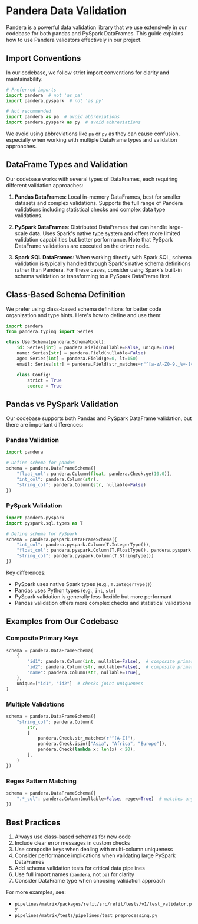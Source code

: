 # Pandera Data Validation

Pandera is a powerful data validation library that we use extensively in our codebase for both pandas and PySpark DataFrames. This guide explains how to use Pandera validators effectively in our project.

## Import Conventions

In our codebase, we follow strict import conventions for clarity and maintainability:

```python
# Preferred imports
import pandera  # not 'as pa'
import pandera.pyspark  # not 'as py'

# Not recommended
import pandera as pa  # avoid abbreviations
import pandera.pyspark as py  # avoid abbreviations
```

We avoid using abbreviations like `pa` or `py` as they can cause confusion, especially when working with multiple DataFrame types and validation approaches.

## DataFrame Types and Validation

Our codebase works with several types of DataFrames, each requiring different validation approaches:

1. **Pandas DataFrames**: Local in-memory DataFrames, best for smaller datasets and complex validations. Supports the full range of Pandera validations including statistical checks and complex data type validations.

2. **PySpark DataFrames**: Distributed DataFrames that can handle large-scale data. Uses Spark's native type system and offers more limited validation capabilities but better performance. Note that PySpark DataFrame validations are executed on the driver node.

3. **Spark SQL DataFrames**: When working directly with Spark SQL, schema validation is typically handled through Spark's native schema definitions rather than Pandera. For these cases, consider using Spark's built-in schema validation or transforming to a PySpark DataFrame first.

## Class-Based Schema Definition

We prefer using class-based schema definitions for better code organization and type hints. Here's how to define and use them:

```python
import pandera
from pandera.typing import Series

class UserSchema(pandera.SchemaModel):
    id: Series[int] = pandera.Field(nullable=False, unique=True)
    name: Series[str] = pandera.Field(nullable=False)
    age: Series[int] = pandera.Field(ge=0, lt=150)
    email: Series[str] = pandera.Field(str_matches=r"^[a-zA-Z0-9._%+-]+@[a-zA-Z0-9.-]+\.[a-zA-Z]{2,}$")

    class Config:
        strict = True
        coerce = True
```

## Pandas vs PySpark Validation

Our codebase supports both Pandas and PySpark DataFrame validation, but there are important differences:

### Pandas Validation
```python
import pandera

# Define schema for pandas
schema = pandera.DataFrameSchema({
    "float_col": pandera.Column(float, pandera.Check.ge(10.0)),
    "int_col": pandera.Column(str),
    "string_col": pandera.Column(str, nullable=False)
})
```

### PySpark Validation
```python
import pandera.pyspark
import pyspark.sql.types as T

# Define schema for PySpark
schema = pandera.pyspark.DataFrameSchema({
    "int_col": pandera.pyspark.Column(T.IntegerType()),
    "float_col": pandera.pyspark.Column(T.FloatType(), pandera.pyspark.Check.ge(10.0)),
    "string_col": pandera.pyspark.Column(T.StringType())
})
```

Key differences:
- PySpark uses native Spark types (e.g., `T.IntegerType()`)
- Pandas uses Python types (e.g., `int`, `str`)
- PySpark validation is generally less flexible but more performant
- Pandas validation offers more complex checks and statistical validations

## Examples from Our Codebase

### Composite Primary Keys
```python
schema = pandera.DataFrameSchema(
    {
        "id1": pandera.Column(int, nullable=False),  # composite primary key
        "id2": pandera.Column(str, nullable=False),  # composite primary key
        "name": pandera.Column(str, nullable=True),
    },
    unique=["id1", "id2"]  # checks joint uniqueness
)
```

### Multiple Validations
```python
schema = pandera.DataFrameSchema({
    "string_col": pandera.Column(
        str,
        [
            pandera.Check.str_matches(r"^[A-Z]"),
            pandera.Check.isin(["Asia", "Africa", "Europe"]),
            pandera.Check(lambda x: len(x) < 20),
        ],
    )
})
```

### Regex Pattern Matching
```python
schema = pandera.DataFrameSchema({
    ".*_col": pandera.Column(nullable=False, regex=True)  # matches any column ending with '_col'
})
```

## Best Practices

1. Always use class-based schemas for new code
2. Include clear error messages in custom checks
3. Use composite keys when dealing with multi-column uniqueness
4. Consider performance implications when validating large PySpark DataFrames
5. Add schema validation tests for critical data pipelines
6. Use full import names (`pandera`, not `pa`) for clarity
7. Consider DataFrame type when choosing validation approach

For more examples, see:
- `pipelines/matrix/packages/refit/src/refit/tests/v1/test_validator.py`
- `pipelines/matrix/tests/pipelines/test_preprocessing.py` 